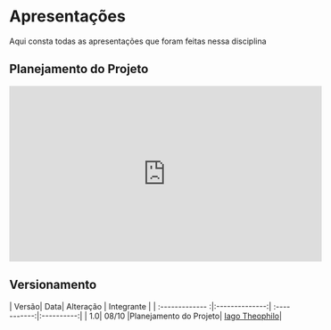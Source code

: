 # Apresentações
Aqui consta todas as apresentações que foram feitas nessa disciplina
## Planejamento do Projeto
<iframe width="560" height="315" src="https://www.youtube.com/embed/mFr6sQKDsdg" frameborder="0" allow="accelerometer; autoplay; clipboard-write; encrypted-media; gyroscope; picture-in-picture" allowfullscreen></iframe>

## Versionamento
| Versão| Data| Alteração | Integrante |
| :------------- :|:--------------:| :-----------:|:----------:|
| 1.0| 08/10 |Planejamento do Projeto| [Iago Theophilo](https://github.com/iagotheophilo)|

